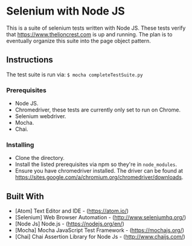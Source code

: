 # Selenium with Node JS

This is a suite of selenium tests written with Node JS. These tests verify that https://www.thelioncrest.com is up and running. The plan is to eventually organize
this suite into the page object pattern.

## Instructions

The test suite is run via:
`$ mocha completeTestSuite.py`

### Prerequisites

* Node JS.
* Chromedriver, these tests are currently only set to run on Chrome.
* Selenium webdriver.
* Mocha.
* Chai.

### Installing

* Clone the directory.
* Install the listed prerequisites via npm so they're in `node_modules`.
* Ensure you have chromedriver installed. The driver can be found at https://sites.google.com/a/chromium.org/chromedriver/downloads.

## Built With

* [Atom] Text Editor and IDE - (https://atom.io/)
* [Selenium] Web Browser Automation - (http://www.seleniumhq.org/)
* [Node Js] Node.js - (https://nodejs.org/en/)
* [Mocha] Mocha JavaScript Test Framework - (https://mochajs.org/)
* [Chai] Chai Assertion Library for Node Js - (http://www.chaijs.com/)
